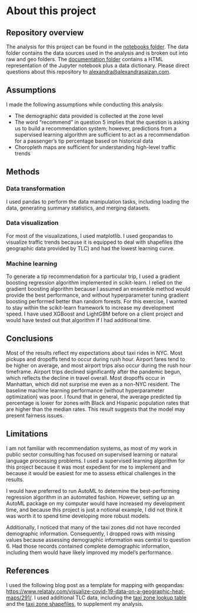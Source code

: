 # About this project

## Repository overview
The analysis for this project can be found in the [notebooks folder](notebooks/answers.ipynb). The data folder contains the data sources used in the analysis and is broken out into raw and geo folders. The [documentation folder](documentation/) contains a HTML representation of the Jupyter notebook plus a data dictionary. Please direct questions about this repository to alexandra@alexandrasaizan.com.

## Assumptions 

I made the following assumptions while conducting this analysis: 

- The demographic data provided is collected at the zone level 
- The word “recommend” in question 5 implies that the question is asking us to build a recommendation system; however, predictions from a supervised learning algorithm are sufficient to act as a recommendation for a passenger’s tip percentage based on historical data 
- Choropleth maps are sufficient for understanding high-level traffic trends 

## Methods 

### Data transformation 

I used pandas to perform the data manipulation tasks, including loading the data, generating summary statistics, and merging datasets. 

### Data visualization 

For most of the visualizations, I used matplotlib. I used geopandas to visualize traffic trends because it is equipped to deal with shapefiles (the geographic data provided by TLC) and had the lowest learning curve. 

### Machine learning 

To generate a tip recommendation for a particular trip, I used a gradient boosting regression algorithm implemented in scikit-learn. I relied on the gradient boosting algorithm because I assumed an ensemble method would provide the best performance, and without hyperparameter tuning gradient boosting performed better than random forests. For this exercise, I wanted to stay within the scikit-learn framework to increase my development speed. I have used XGBoost and LightGBM before on a client project and would have tested out that algorithm if I had additional time.  

## Conclusions 

Most of the results reflect my expectations about taxi rides in NYC. Most pickups and dropoffs tend to occur during rush hour. Airport fares tend to be higher on average, and most airport trips also occur during the rush hour timeframe. Airport trips declined significantly after the pandemic begun, which reflects the decline in travel overall. Most dropoffs occur in Manhattan, which did not surprise me even as a non-NYC resident. The baseline machine learning performance (without hyperparameter optimization) was poor. I found that in general, the average predicted tip percentage is lower for zones with Black and Hispanic population rates that are higher than the median rates. This result suggests that the model may present fairness issues. 

## Limitations 

I am not familiar with recommendation systems, as most of my work in public sector consulting has focused on supervised learning or natural language processing problems. I used a supervised learning algorithm for this project because it was most expedient for me to implement and because it would be easiest for me to assess ethical challenges in the results.  

I would have preferred to run AutoML to determine the best-performing regression algorithm in an automated fashion. However, setting up an AutoML package on my computer would have increased my development time, and because this project is just a notional example, I did not think it was worth it to spend time developing more robust models. 

Additionally, I noticed that many of the taxi zones did not have recorded demographic information. Consequently, I dropped rows with missing values because assessing demographic information was central to question 6. Had those records contained complete demographic information, including them would have likely improved my model’s performance. 

## References 

I used the following blog post as a template for mapping with geopandas: https://www.relataly.com/visualize-covid-19-data-on-a-geographic-heat-maps/291/. I used additional TLC data, including the [taxi zone lookup table](https://s3.amazonaws.com/nyc-tlc/misc/taxi+_zone_lookup.csv) and the [taxi zone shapefiles](https://s3.amazonaws.com/nyc-tlc/misc/taxi_zones.zip), to supplement my analysis. 
